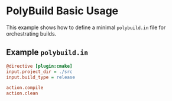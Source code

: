 # PolyBuild Basic Usage

This example shows how to define a minimal `polybuild.in` file for orchestrating builds.

## Example `polybuild.in`

```ini
@directive [plugin:cmake]
input.project_dir = ./src
input.build_type = release

action.compile
action.clean


